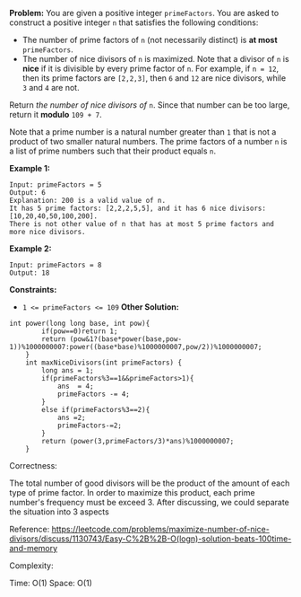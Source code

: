 **Problem:**
You are given a positive integer `primeFactors`. You are asked to construct a positive integer `n` that satisfies the following conditions:

- The number of prime factors of `n` (not necessarily distinct) is **at most** `primeFactors`.
- The number of nice divisors of `n` is maximized. Note that a divisor of `n` is **nice** if it is divisible by every prime factor of `n`. For example, if `n = 12`, then its prime factors are `[2,2,3]`, then `6` and `12` are nice divisors, while `3` and `4` are not.

Return *the number of nice divisors of* `n`. Since that number can be too large, return it **modulo** `109 + 7`.

Note that a prime number is a natural number greater than `1` that is not a product of two smaller natural numbers. The prime factors of a number `n` is a list of prime numbers such that their product equals `n`.

 

**Example 1:**

```
Input: primeFactors = 5
Output: 6
Explanation: 200 is a valid value of n.
It has 5 prime factors: [2,2,2,5,5], and it has 6 nice divisors: [10,20,40,50,100,200].
There is not other value of n that has at most 5 prime factors and more nice divisors.
```

**Example 2:**

```
Input: primeFactors = 8
Output: 18
```

 

**Constraints:**

- `1 <= primeFactors <= 109`
**Other Solution:**
```
int power(long long base, int pow){
        if(pow==0)return 1;
        return (pow&1?(base*power(base,pow-1))%1000000007:power((base*base)%1000000007,pow/2))%1000000007;
    }
    int maxNiceDivisors(int primeFactors) {
        long ans = 1;
        if(primeFactors%3==1&&primeFactors>1){
            ans  = 4;
            primeFactors -= 4;
        }
        else if(primeFactors%3==2){
            ans =2;
            primeFactors-=2;
        }
        return (power(3,primeFactors/3)*ans)%1000000007;
    }
```
Correctness:

The total number of good divisors will be the product of the amount of each type of prime factor. In order to maximize this product, each prime number's frequency must be exceed 3. After discussing, we could separate the situation into 3 aspects

Reference: https://leetcode.com/problems/maximize-number-of-nice-divisors/discuss/1130743/Easy-C%2B%2B-O(logn)-solution-beats-100time-and-memory

Complexity:

Time: O(1)
Space: O(1)